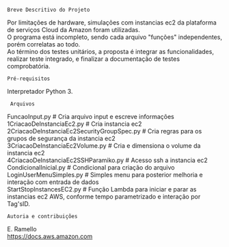    Breve Descritivo do Projeto
Por limitações de hardware, simulações com instancias ec2 da plataforma de serviços Cloud da Amazon foram utilizadas.   <br/>
O programa está incompleto, sendo cada arquivo "funções" independentes, porém correlatas ao todo.   <br/>
Ao término dos testes unitários, a proposta é integrar as funcionalidades, realizar teste integrado, e finalizar a documentação de testes comprobatória.   <br/>

    Pré-requisitos
Interpretador Python 3.

     Arquivos
FuncaoInput.py # Cria arquivo input e escreve informações   <br/>
1CriacaoDeInstanciaEc2.py # Cria instancia ec2  <br/>
2CriacaoDeInstanciaEc2SecurityGroupSpec.py # Cria regras para os grupos de segurança da instancia ec2   <br/>
3CriacaoDeInstanciaEc2Volume.py # Cria e dimensiona o volume da instancia ec2   <br/>
4CriacaoDeInstanciaEc2SSHParamiko.py # Acesso ssh a instancia ec2   <br/>
CondicionalInicial.py # Condicional para criação do arquivo   <br/>
LoginUserMenuSimples.py # Simples menu para posterior melhoria e interação com entrada de dados   <br/>
StartStopInstancesEC2.py # Função Lambda para iniciar e parar as instancias ec2 AWS, conforme tempo parametrizado e interação por Tag'sID.  <br/>
     
    Autoria e contribuições
E. Ramello   <br/>
https://docs.aws.amazon.com
